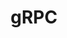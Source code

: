 ---
title: "gRPC"
slug: "grpc"
description: "gRPC is a modern, open source, high-performance remote procedure call (RPC) framework that can run anywhere. gRPC enables client and server applications to communicate transparently, and simplifies the building of connected systems."
image: "grpc.webp"
---
